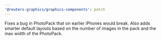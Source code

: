 ```yaml
---
'@reuters-graphics/graphics-components': patch
---
```


Fixes a bug in PhotoPack that on earlier iPhones would break. Also adds smarter default layouts based on the number of images in the pack and the max width of the PhotoPack.
